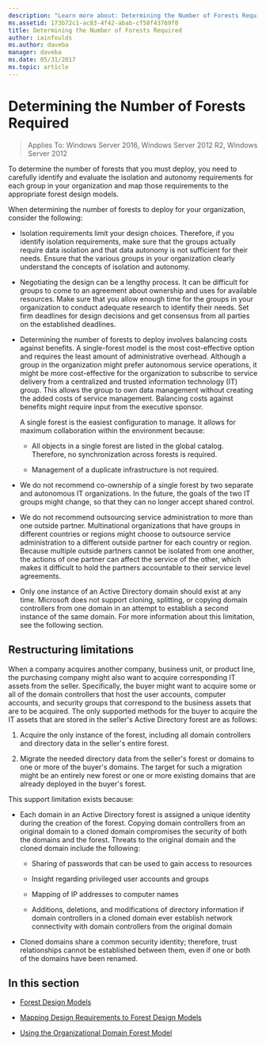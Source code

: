```yaml
---
description: "Learn more about: Determining the Number of Forests Required"
ms.assetid: 173b72c1-ac83-4f42-abab-cf58f43769f0
title: Determining the Number of Forests Required
author: iainfoulds
ms.author: daveba
manager: daveba
ms.date: 05/31/2017
ms.topic: article
---
```


# Determining the Number of Forests Required

>Applies To: Windows Server 2016, Windows Server 2012 R2, Windows Server 2012

To determine the number of forests that you must deploy, you need to carefully identify and evaluate the isolation and autonomy requirements for each group in your organization and map those requirements to the appropriate forest design models.

When determining the number of forests to deploy for your organization, consider the following:

-   Isolation requirements limit your design choices. Therefore, if you identify isolation requirements, make sure that the groups actually require data isolation and that data autonomy is not sufficient for their needs. Ensure that the various groups in your organization clearly understand the concepts of isolation and autonomy.

-   Negotiating the design can be a lengthy process. It can be difficult for groups to come to an agreement about ownership and uses for available resources. Make sure that you allow enough time for the groups in your organization to conduct adequate research to identify their needs. Set firm deadlines for design decisions and get consensus from all parties on the established deadlines.

-   Determining the number of forests to deploy involves balancing costs against benefits. A single-forest model is the most cost-effective option and requires the least amount of administrative overhead. Although a group in the organization might prefer autonomous service operations, it might be more cost-effective for the organization to subscribe to service delivery from a centralized and trusted information technology (IT) group. This allows the group to own data management without creating the added costs of service management. Balancing costs against benefits might require input from the executive sponsor.

    A single forest is the easiest configuration to manage. It allows for maximum collaboration within the environment because:

    -   All objects in a single forest are listed in the global catalog. Therefore, no synchronization across forests is required.

    -   Management of a duplicate infrastructure is not required.

-   We do not recommend co-ownership of a single forest by two separate and autonomous IT organizations. In the future, the goals of the two IT groups might change, so that they can no longer accept shared control.

-   We do not recommend outsourcing service administration to more than one outside partner. Multinational organizations that have groups in different countries or regions might choose to outsource service administration to a different outside partner for each country or region. Because multiple outside partners cannot be isolated from one another, the actions of one partner can affect the service of the other, which makes it difficult to hold the partners accountable to their service level agreements.

-   Only one instance of an Active Directory domain should exist at any time. Microsoft does not support cloning, splitting, or copying domain controllers from one domain in an attempt to establish a second instance of the same domain. For more information about this limitation, see the following section.

## Restructuring limitations
When a company acquires another company, business unit, or product line, the purchasing company might also want to acquire corresponding IT assets from the seller. Specifically, the buyer might want to acquire some or all of the domain controllers that host the user accounts, computer accounts, and security groups that correspond to the business assets that are to be acquired. The only supported methods for the buyer to acquire the IT assets that are stored in the seller's Active Directory forest are as follows:

1.  Acquire the only instance of the forest, including all domain controllers and directory data in the seller's entire forest.

2.  Migrate the needed directory data from the seller's forest or domains to one or more of the buyer's domains. The target for such a migration might be an entirely new forest or one or more existing domains that are already deployed in the buyer's forest.

This support limitation exists because:

-   Each domain in an Active Directory forest is assigned a unique identity during the creation of the forest. Copying domain controllers from an original domain to a cloned domain compromises the security of both the domains and the forest. Threats to the original domain and the cloned domain include the following:

    -   Sharing of passwords that can be used to gain access to resources

    -   Insight regarding privileged user accounts and groups

    -   Mapping of IP addresses to computer names

    -   Additions, deletions, and modifications of directory information if domain controllers in a cloned domain ever establish network connectivity with domain controllers from the original domain

-   Cloned domains share a common security identity; therefore, trust relationships cannot be established between them, even if one or both of the domains have been renamed.

## In this section

-   [Forest Design Models](/previous-versions/windows/it-pro/windows-server-2008-R2-and-2008/cc770439(v=ws.10))

-   [Mapping Design Requirements to Forest Design Models](Forest-Design-Models.md)

-   [Using the Organizational Domain Forest Model](../../ad-ds/plan/Using-the-Organizational-Domain-Forest-Model.md)

